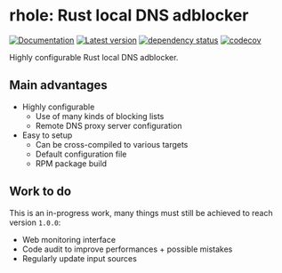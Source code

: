 # rhole: Rust local DNS adblocker

[![Documentation](https://docs.rs/rhole/badge.svg)](https://docs.rs/rhole)
[![Latest version](https://img.shields.io/crates/v/rhole.svg)](https://crates.io/crates/rhole)
[![dependency status](https://deps.rs/repo/github/cocool97/rhole/status.svg)](https://deps.rs/repo/github/cocool97/rhole)
[![codecov](https://codecov.io/gh/cocool97/rhole/branch/master/graph/badge.svg?token=2PMZ6D9E5M)](https://codecov.io/gh/cocool97/rhole)

Highly configurable Rust local DNS adblocker.

## Main advantages

* Highly configurable
    * Use of many kinds of blocking lists
    * Remote DNS proxy server configuration
* Easy to setup
    * Can be cross-compiled to various targets
    * Default configuration file
    * RPM package build

## Work to do

This is an in-progress work, many things must still be achieved to reach version `1.0.0`:

* Web monitoring interface
* Code audit to improve performances + possible mistakes
* Regularly update input sources